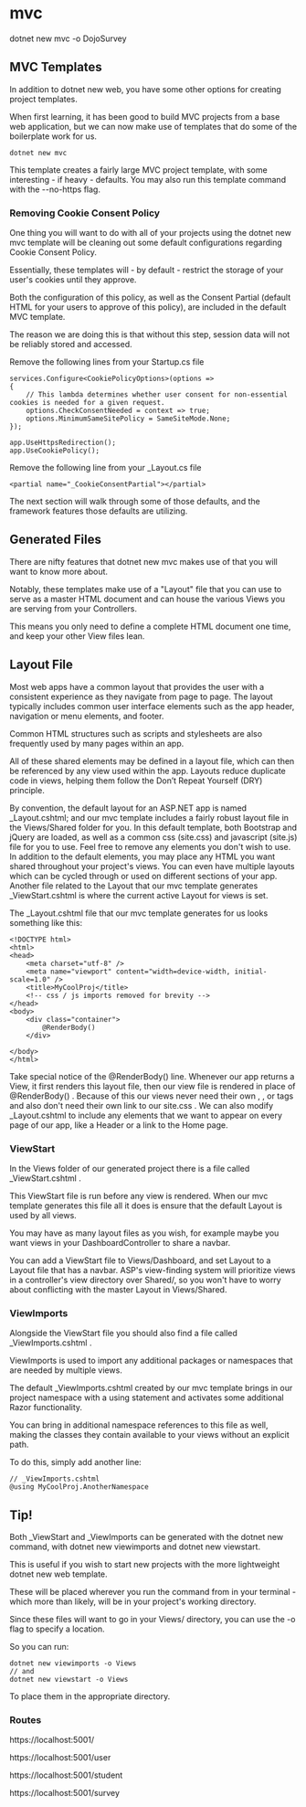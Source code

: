 # mvc

dotnet new mvc -o DojoSurvey

## MVC Templates
In addition to dotnet new web, you have some other options for creating project templates. 

When first learning, it has been good to build MVC projects from a base web application, but we can now make use of templates that do some of the boilerplate work for us.

    dotnet new mvc

This template creates a fairly large MVC project template, with some interesting - if heavy - defaults. You may also run this template command with the --no-https flag.

### Removing Cookie Consent Policy
One thing you will want to do with all of your projects using the dotnet new mvc template will be cleaning out some default configurations regarding Cookie Consent Policy. 

Essentially, these templates will - by default - restrict the storage of your user's cookies until they approve. 

Both the configuration of this policy, as well as the Consent Partial (default HTML for your users to approve of this policy), are included in the default MVC template. 

The reason we are doing this is that without this step, session data will not be reliably stored and accessed.

Remove the following lines from your Startup.cs file
```
services.Configure<CookiePolicyOptions>(options =>
{
	// This lambda determines whether user consent for non-essential cookies is needed for a given request.
	options.CheckConsentNeeded = context => true;
	options.MinimumSameSitePolicy = SameSiteMode.None;
});

app.UseHttpsRedirection();
app.UseCookiePolicy();
```
Remove the following line from your _Layout.cs file
```
<partial name="_CookieConsentPartial"></partial>    
```
The next section will walk through some of those defaults, and the framework features those defaults are utilizing.

## Generated Files
There are nifty features that dotnet new mvc makes use of that you will want to know more about. 

Notably, these templates make use of a "Layout" file that you can use to serve as a master HTML document and can house the various Views you are serving from your Controllers. 

This means you only need to define a complete HTML document one time, and keep your other View files lean.

## Layout File
Most web apps have a common layout that provides the user with a consistent experience as they navigate from page to page. The layout typically includes common user interface elements such as the app header, navigation or menu elements, and footer. 

Common HTML structures such as scripts and stylesheets are also frequently used by many pages within an app. 

All of these shared elements may be defined in a layout file, which can then be referenced by any view used within the app. Layouts reduce duplicate code in views, helping them follow the Don’t Repeat Yourself (DRY) principle. 

By convention, the default layout for an ASP.NET app is named _Layout.cshtml; and our mvc template includes a fairly robust layout file in the Views/Shared folder for you. In this default template, both Bootstrap and jQuery are loaded, as well as a common css (site.css) and javascript (site.js) file for you to use. Feel free to remove any elements you don't wish to use. In addition to the default elements, you may place any HTML you want shared throughout your project's views. You can even have multiple layouts which can be cycled through or used on different sections of your app. Another file related to the Layout that our mvc template generates _ViewStart.cshtml is where the current active Layout for views is set.

The _Layout.cshtml file that our mvc template generates for us looks something like this:
```
<!DOCTYPE html>
<html>
<head>
    <meta charset="utf-8" />
    <meta name="viewport" content="width=device-width, initial-scale=1.0" />
    <title>MyCoolProj</title>
    <!-- css / js imports removed for brevity -->
</head>
<body>
    <div class="container">
        @RenderBody()
    </div>
    
</body>
</html>
```
Take special notice of the @RenderBody() line. Whenever our app returns a View, it first renders this layout file, then our view file is rendered in place of @RenderBody() . Because of this our views never need their own <html>, <head>, or <body> tags and also don't need their own link to our site.css . We can also modify _Layout.cshtml to include any elements that we want to appear on every page of our app, like a Header or a link to the Home page.

### ViewStart
In the Views folder of our generated project there is a file called _ViewStart.cshtml . 

This ViewStart file is run before any view is rendered. When our mvc template generates this file all it does is ensure that the default Layout is used by all views. 

You may have as many layout files as you wish, for example maybe you want views in your DashboardController to share a navbar. 

You can add a ViewStart file to Views/Dashboard, and set Layout to a Layout file that has a navbar. ASP's view-finding system will prioritize views in a controller's view directory over Shared/, so you won't have to worry about conflicting with the master Layout in Views/Shared.

### ViewImports
Alongside the ViewStart file you should also find a file called _ViewImports.cshtml . 

ViewImports is used to import any additional packages or namespaces that are needed by multiple views. 

The default _ViewImports.cshtml created by our mvc template brings in our project namespace with a using statement and activates some additional Razor functionality. 

You can bring in additional namespace references to this file as well, making the classes they contain available to your views without an explicit path. 

To do this, simply add another line:

    // _ViewImports.cshtml
    @using MyCoolProj.AnotherNamespace

## Tip!

Both _ViewStart and _ViewImports can be generated with the dotnet new command, with dotnet new viewimports and dotnet new viewstart. 

This is useful if you wish to start new projects with the more lightweight dotnet new web template. 

These will be placed wherever you run the command from in your terminal - which more than likely, will be in your project's working directory. 

Since these files will want to go in your Views/ directory, you can use the -o flag to specify a location. 

So you can run:

    dotnet new viewimports -o Views
    // and
    dotnet new viewstart -o Views

To place them in the appropriate directory.

### Routes

https://localhost:5001/

https://localhost:5001/user

https://localhost:5001/student

https://localhost:5001/survey
